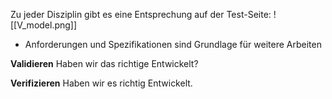 Zu jeder Disziplin gibt es eine Entsprechung auf der Test-Seite:
![[V_model.png]]
- Anforderungen und Spezifikationen sind Grundlage für weitere Arbeiten

**Validieren**
Haben wir das richtige Entwickelt?

**Verifizieren**
Haben wir es richtig Entwickelt.